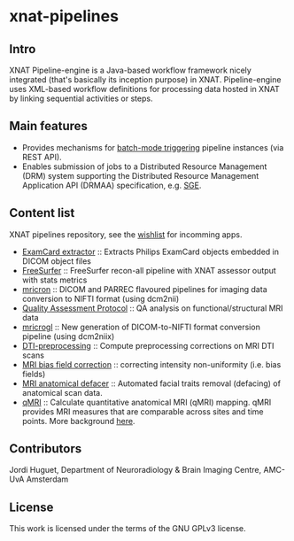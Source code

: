 # xnat-pipelines

## Intro
XNAT Pipeline-engine is a Java-based workflow framework nicely integrated (that's basically its inception purpose) in XNAT. Pipeline-engine uses XML-based workflow definitions for processing data hosted in XNAT by linking sequential activities or steps. 


## Main features
- Provides mechanisms for [batch-mode triggering](https://github.com/jhuguetn/xnat-scripts/tree/master/pipeline_launcher) pipeline instances (via REST API).
- Enables submission of jobs to a Distributed Resource Management (DRM) system supporting the Distributed Resource Management Application API (DRMAA) specification, e.g. [SGE](https://en.wikipedia.org/wiki/Oracle_Grid_Engine).  


## Content list
XNAT pipelines repository, see the [wishlist](https://github.com/jhuguetn/xnat-pipelines/wiki/Wishlist) for incomming apps.

* [ExamCard extractor](https://github.com/jhuguetn/xnat-pipelines/tree/master/examcardExtractor) :: Extracts Philips ExamCard objects embedded in DICOM object files
* [FreeSurfer](https://github.com/jhuguetn/xnat-pipelines/tree/master/freesurfer) :: FreeSurfer recon-all pipeline with XNAT assessor output with stats metrics
* [mricron](https://github.com/jhuguetn/xnat-pipelines/tree/master/mricron) :: DICOM and PARREC flavoured pipelines for imaging data conversion to NIFTI format (using dcm2nii)
* [Quality Assessment Protocol](https://github.com/jhuguetn/xnat-pipelines/blob/master/QAP/README.md) :: QA analysis on functional/structural MRI data
* [mricrogl](https://github.com/jhuguetn/xnat-pipelines/tree/master/mricrogl) :: New generation of DICOM-to-NIFTI format conversion pipeline (using dcm2niix)
* [DTI-preprocessing](https://github.com/jhuguetn/xnat-pipelines/blob/master/dti_preprocessing/README.md) ::  Compute preprocessing corrections on MRI DTI scans
* [MRI bias field correction](https://github.com/jhuguetn/xnat-pipelines/blob/master/bias_correction/README.md) :: correcting intensity non-uniformity (i.e. bias fields)
* [MRI anatomical defacer](https://github.com/jhuguetn/xnat-pipelines/blob/master/mri_anat_deface/README.md) :: Automated facial traits removal (defacing) of anatomical scan data.
* [qMRI](https://github.com/jhuguetn/xnat-pipelines/blob/master/qMRI/README.md) :: Calculate quantitative anatomical MRI (qMRI) mapping. qMRI provides MRI measures that are comparable across sites and time points. More background [here](https://www.ncbi.nlm.nih.gov/pmc/articles/PMC3677134). 


## Contributors
Jordi Huguet, Department of Neuroradiology & Brain Imaging Centre, AMC-UvA Amsterdam


## License
This work is licensed under the terms of the GNU GPLv3 license.


